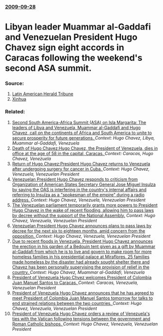 ### [2009-09-28](/news/2009/09/28/index.md)

#  Libyan leader Muammar al-Gaddafi and Venezuelan President Hugo Chavez  sign eight accords in Caracas following the weekend's second ASA summit. 




### Source:

1. [Latin American Herald Tribune](http://www.laht.com/article.asp?ArticleId=344500&CategoryId=10717)
2. [Xinhua](http://news.xinhuanet.com/english/2009-09/27/content_12115907.htm)

### Related:

1. [ Second South America-Africa Summit (ASA) on Isla Margarita: The leaders of Libya and Venezuela, Muammar al-Gaddafi and Hugo Chavez, call on the continents of Africa and South America to unite to secure prosperity for future generations. ](/news/2009/09/27/second-south-america-africa-summit-asa-on-isla-margarita-p-the-leaders-of-libya-and-venezuela-muammar-al-gaddafi-and-hugo-cha-vez-call.md) _Context: Hugo Chavez, Libya, Muammar al-Gaddafi, Venezuela_
2. [Death of Hugo Chavez:Hugo Chavez, the President of Venezuela, dies in office at the age of 58 in the capital, Caracas. ](/news/2013/03/5/death-of-hugo-cha-vez-phugo-cha-vez-the-president-of-venezuela-dies-in-office-at-the-age-of-58-in-the-capital-caracas.md) _Context: Caracas, Hugo Chavez, Venezuela_
3. [Return of Hugo Chavez:President Hugo Chavez returns to Venezuela after undergoing surgery for cancer in Cuba. ](/news/2011/07/4/return-of-hugo-cha-vez-ppresident-hugo-cha-vez-returns-to-venezuela-after-undergoing-surgery-for-cancer-in-cuba.md) _Context: Hugo Chavez, Venezuela, Venezuelan President_
4. [Venezuelan President Hugo Chavez responds to criticism from Organization of American States Secretary General Jose Miguel Insulza by saying the OAS is interfering in the country's internal affairs and referring to Insulza as a "spokesman of the empire" during a radio address. ](/news/2011/01/10/venezuelan-president-hugo-cha-vez-responds-to-criticism-from-organization-of-american-states-secretary-general-josa-c-miguel-insulza-by-sayin.md) _Context: Hugo Chavez, Venezuela, Venezuelan President_
5. [The Venezuelan parliament temporarily grants more powers to President Hugo Chavez in the wake of recent flooding, allowing him to pass laws by decree without the support of the National Assembly.](/news/2010/12/18/the-venezuelan-parliament-temporarily-grants-more-powers-to-president-hugo-cha-vez-in-the-wake-of-recent-flooding-allowing-him-to-pass-laws.md) _Context: Hugo Chavez, Venezuela, Venezuelan President_
6. [Venezuelan President Hugo Chavez announces plans to pass laws by decree for the next six to eighteen months, amid concern from the opposition. ](/news/2010/12/14/venezuelan-president-hugo-cha-vez-announces-plans-to-pass-laws-by-decree-for-the-next-six-to-eighteen-months-amid-concern-from-the-oppositi.md) _Context: Hugo Chavez, Venezuela, Venezuelan President_
7. [Due to recent floods in Venezuela, President Hugo Chavez announces the erection in his garden of a Bedouin tent given as a gift by Muammar al-Gaddafi from which he is to live and govern to make room for more homeless families in his presidential palace at Miraflores. 25 families made homeless by the disaster had already sought shelter there and Chavez has been personally supervising the provision of relief in the country. ](/news/2010/12/11/due-to-recent-floods-in-venezuela-president-hugo-cha-vez-announces-the-erection-in-his-garden-of-a-bedouin-tent-given-as-a-gift-by-muammar.md) _Context: Hugo Chavez, Muammar al-Gaddafi, Venezuela_
8. [President of Venezuela Hugo Chvez welcomes President of Colombia Juan Manuel Santos to Caracas. ](/news/2010/11/2/president-of-venezuela-hugo-chavez-welcomes-president-of-colombia-juan-manuel-santos-to-caracas.md) _Context: Caracas, Venezuela, Venezuelan President_
9. [President of Venezuela Hugo Chavez announces that he has agreed to meet President of Colombia Juan Manuel Santos tomorrow for talks to end strained relations between the two countries. ](/news/2010/08/9/president-of-venezuela-hugo-cha-vez-announces-that-he-has-agreed-to-meet-president-of-colombia-juan-manuel-santos-tomorrow-for-talks-to-end.md) _Context: Hugo Chavez, Venezuela, Venezuelan President_
10. [President of Venezuela Hugo Chavez orders a review of Venezuela's ties with the Vatican following tensions between the government and Roman Catholic bishops. ](/news/2010/07/15/president-of-venezuela-hugo-cha-vez-orders-a-review-of-venezuela-s-ties-with-the-vatican-following-tensions-between-the-government-and-roman.md) _Context: Hugo Chavez, Venezuela, Venezuelan President_
